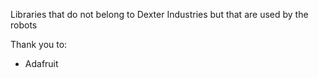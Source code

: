 Libraries that do not belong to Dexter Industries but that are used by the robots

Thank you to:
- Adafruit

